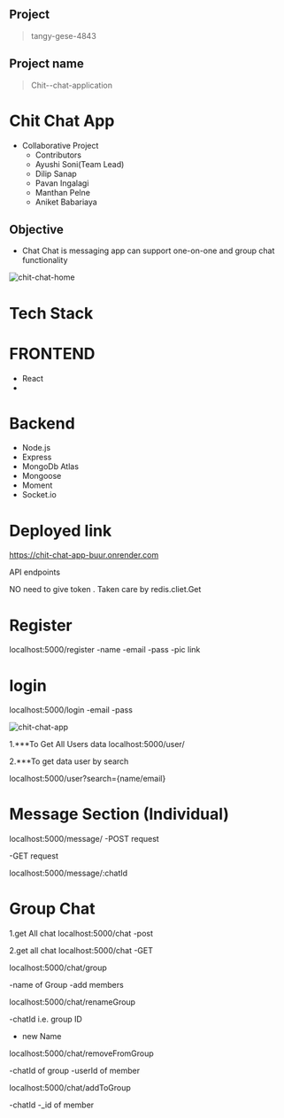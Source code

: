 ## Project
> tangy-gese-4843

## Project name
> Chit--chat-application


# Chit Chat App
- Collaborative Project
   - Contributors
   - Ayushi Soni(Team Lead)
   - Dilip Sanap
   - Pavan Ingalagi
   - Manthan Pelne
   - Aniket Babariaya


## Objective
  -  Chat Chat is messaging app can support one-on-one and group chat functionality
   
   
  ![chit-chat-home](https://user-images.githubusercontent.com/112810259/230891475-021658da-134d-4b09-9446-5d30db007361.png)


# Tech Stack

 # FRONTEND
- React
- 

 # Backend
- Node.js
- Express
- MongoDb Atlas
- Mongoose
- Moment
- Socket.io

# Deployed link
https://chit-chat-app-buur.onrender.com





API endpoints
<!-- To start the server "npm start "-->
NO need to give token . Taken care by redis.cliet.Get

# Register
localhost:5000/register
-name
-email
-pass
-pic link

# login
localhost:5000/login
-email
-pass

 
   ![chit-chat-app](https://user-images.githubusercontent.com/112810259/230863588-6a8be60f-62e8-43f9-a187-d94c7faa5180.png)


1.***To Get All Users data
localhost:5000/user/

2.***To get data user by search

localhost:5000/user?search={name/email}

# Message Section (Individual)
<!-- Message Route -->

<!-- 1.Sending a Message Route -->
localhost:5000/message/
-POST request


<!-- 2.To get all chat in that room -->
-GET request

localhost:5000/message/:chatId


# Group Chat
<!--Access The Chat  -->

1.get All chat
localhost:5000/chat
-post

2.get all chat
localhost:5000/chat
-GET

<!-- 3.Create A group Chat -->
localhost:5000/chat/group
<!-- Need to provide -->
-name of Group
-add members

<!-- 4.Rename The Group -->
localhost:5000/chat/renameGroup
<!-- Need to provide -->
-chatId i.e. group ID
- new Name

<!-- 5.remove Member from Group -->
localhost:5000/chat/removeFromGroup
<!-- Need to provide -->
-chatId of group
-userId of member

<!-- 6.add Member from Group -->
localhost:5000/chat/addToGroup
<!-- Need to provide -->
-chatId
-_id of member
